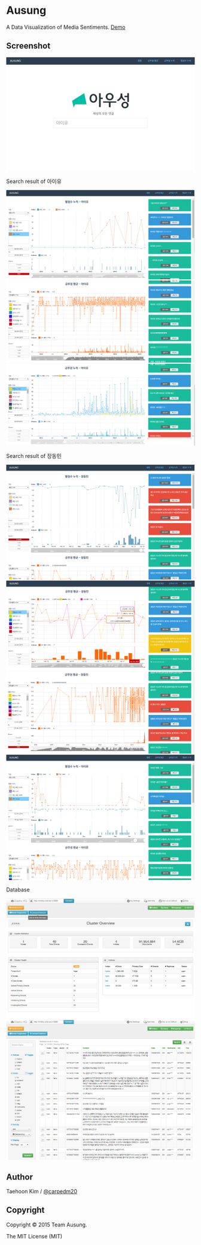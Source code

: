 Ausung
======

A Data Visualization of Media Sentiments. [Demo](https://youtu.be/o08t8dhN-Ys)


Screenshot
----------

![index.html](https://raw.githubusercontent.com/carpedm20/ausung/master/contents/main.png)

Search result of 아이유

![example](https://raw.githubusercontent.com/carpedm20/ausung/master/contents/example1-1.png)
![alt_tag](https://raw.githubusercontent.com/carpedm20/ausung/master/contents/example2-1.png)
![alt_tag](https://raw.githubusercontent.com/carpedm20/ausung/master/contents/example3-1.png)

Search result of 장동민

![alt_tag](https://raw.githubusercontent.com/carpedm20/ausung/master/contents/example1-2.png)
![alt_tag](https://raw.githubusercontent.com/carpedm20/ausung/master/contents/example2-2.png)
![alt_tag](https://raw.githubusercontent.com/carpedm20/ausung/master/contents/example3-2.png)
![alt_tag](https://raw.githubusercontent.com/carpedm20/ausung/master/contents/example1-3.png)

Database

![alt_tag](https://raw.githubusercontent.com/carpedm20/ausung/master/contents/database1.png)
![alt_tag](https://raw.githubusercontent.com/carpedm20/ausung/master/contents/database2.png)


Author
------

Taehoon Kim / [@carpedm20](http://carpedm20.github.io/about/)


Copyright
---------

Copyright :copyright: 2015 Team Ausung.

The MIT License (MIT)
